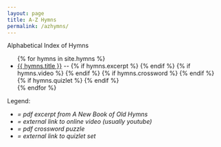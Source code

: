 ```yaml
---
layout: page
title: A-Z Hymns
permalink: /azhymns/
---
```


Alphabetical Index of Hymns

<ul>
{% for hymns in site.hymns %}
<li><a href="{{ site.url }}{{ site.baseurl }}{{ hymns.url }}">{{ hymns.title }}</a> --
	  {% if hymns.excerpt %}
 <a href="{{ site.baseurl }}/excerpts/{{ hymns.excerpt }}"><i class="icon-doc-text"></i></a> 
	  {% endif %}
	  {% if hymns.video %}
 <a href="{{ hymns.video }}"><i class="icon-video"></i></a>
	  {% endif %}
	  {% if hymns.crossword %}
  <a href="{{ site.baseurl }}/crosswords/{{ hymns.crossword }}"><i class="icon-edit"></i></a>
	  {% endif %}
	  {% if hymns.quizlet %}
  <a href="{{ hymns.quizlet }}"><i class="icon-lightbulb"></i></a>
	  {% endif %}
	</li>
{% endfor %}
</ul>

Legend: 
<ul><li><i class="icon-doc-text"> = pdf excerpt from A New Book of Old Hymns</li>
<li><i class="icon-video"> = external link to online video (usually youtube)</li>
<li><i class="icon-edit"> = pdf crossword puzzle</li>
<li><i class="icon-lightbulb"> = external link to quizlet set</li>
</ul>

